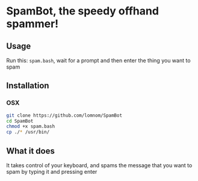 # SpamBot, the speedy offhand spammer!
## Usage
Run this: `spam.bash`, wait for a prompt and then enter the thing you want to spam
## Installation
### OSX
```bash
git clone https://github.com/lomnom/SpamBot
cd SpamBot
chmod +x spam.bash
cp ./* /usr/bin/
```
## What it does
It takes control of your keyboard, and spams the message that you want to spam by typing it and pressing enter
